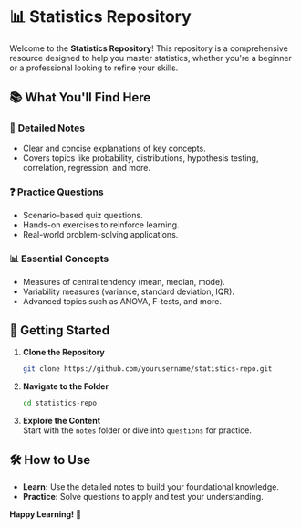 # 📊 Statistics Repository

Welcome to the **Statistics Repository**! This repository is a comprehensive resource designed to help you master statistics, whether you're a beginner or a professional looking to refine your skills.

## 📚 What You'll Find Here

### 📝 **Detailed Notes**
- Clear and concise explanations of key concepts.
- Covers topics like probability, distributions, hypothesis testing, correlation, regression, and more.

### ❓ **Practice Questions**
- Scenario-based quiz questions.
- Hands-on exercises to reinforce learning.
- Real-world problem-solving applications.

### 📊 **Essential Concepts**
- Measures of central tendency (mean, median, mode).
- Variability measures (variance, standard deviation, IQR).
- Advanced topics such as ANOVA, F-tests, and more.


## 🚀 Getting Started

1. **Clone the Repository**  
   ```bash
   git clone https://github.com/yourusername/statistics-repo.git
   ```
2. **Navigate to the Folder**  
   ```bash
   cd statistics-repo
   ```
3. **Explore the Content**  
   Start with the `notes` folder or dive into `questions` for practice.


## 🛠️ How to Use

- **Learn:** Use the detailed notes to build your foundational knowledge.
- **Practice:** Solve questions to apply and test your understanding.

**Happy Learning! 📖**
